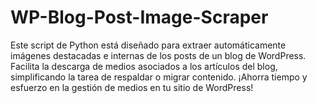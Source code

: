 # WP-Blog-Post-Image-Scraper
Este script de Python está diseñado para extraer automáticamente imágenes destacadas e internas de los posts de un blog de WordPress. Facilita la descarga de medios asociados a los artículos del blog, simplificando la tarea de respaldar o migrar contenido. ¡Ahorra tiempo y esfuerzo en la gestión de medios en tu sitio de WordPress!
